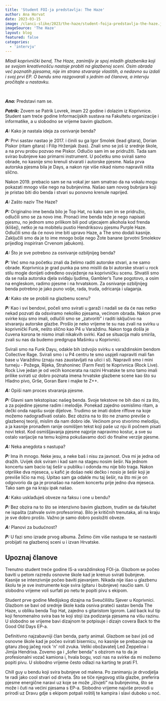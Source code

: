 ```yaml
---
title: 'Student FOI-ja predstavlja: The Haze'
author: Ana Horvat
date: 2023-03-15
image: /clanci-slike/2023/the-haze/student-foija-predstavlja-the-haze.jpg
imageSource: 'The Haze'
layout: blog
featured: false
categories:
  - 'intervju'
---
```


<script>
  import FeaturedPerson from '$lib/article-components/FeaturedPerson.svelte'
  // pt-14
</script>

_Mladi koprivnički bend, The Haze, zanimljiv je spoj mladih glazbenika koji se svojom kreativnošću nastoje probiti na glazbenoj sceni. Osim obrada već poznatih pjesama, nije im strano stvaranje vlastitih, a nedavno su izdali i svoj prvi EP. O bendu smo razgovarali s jednim od članova, a intervju pročitajte u nastavku._

<br />

**_Ana:_** Predstavi nam se.

**_Patrik:_** Zovem se Patrik Lovrek, imam 22 godine i dolazim iz Koprivnice. Student sam treće godine Informacijskih sustava na Fakultetu organizacije i informatike, a u slobodno se vrijeme bavim glazbom.

**_A:_** Kako je nastala ideja za osnivanje benda?

**_P:_** Prvi sastav nastao je 2017. i činili su ga Igor Smolek (lead gitara), Dorian Piskor (ritam gitara) i Filip Hrženjak (bas). Znali smo se još iz srednje škole, a na prvu probu pozvao me Piskor. Odlučio sam im se pridružiti. Tada sam svirao bubnjeve kao primarni instrument. U početku smo svirali samo obrade, no kasnije smo krenuli stvarati i autorske pjesme. Naša prva autorska pjesma bila je Days, a nakon nje više nikad nismo napravili ništa slično.

Nakon 2019. prebacio sam se na vokal jer sam smatrao da na vokalu mogu pokazati mnogo više nego na bubnjevima. Našao sam novog bubnjara koji je pristao biti dio benda i stvari su ponovno krenule naprijed. 

**_A:_** Zašto naziv The Haze?

**_P:_** Originalno ime benda bilo je Top Hat, no kako sam im se pridružio, odlučili smo se za novo ime. Pronaći ime benda teže je nego napisati pjesmu, no jednom smo prilikom bili pod utjecajem alkohola kod frenda (klišej), netko je na mobitelu pustio Hendriksovu pjesmu Purple Haze. Odlučili smo da će novo ime biti upravo Haze, a The smo dodali kasnije. Zaključili smo da je to ime mnogo bolje nego Žote banane (prvotni Smolekov prijedlog inspiriran Crvenom jabukom).

**_A:_** Što je sve potrebno za osnivanje ozbiljnijeg benda? 

**_P:_** Već smo na početku znali da želimo raditi autorske stvari, a ne samo obrade. Koprivnica
je grad punka pa smo mislili da bi autorske stvari u rock stilu mogle donijeti određeno osvježenje na koprivničku scenu. Shvatili smo da se naša autorska djela sviđaju ljudima, Gambler’s Tune pogotovo, a osim na engleskom, radimo pjesme i na hrvatskom. Za osnivanje ozbiljnijeg benda potrebno je jako puno volje, rada, truda, odricanja i ulaganja.

**_A:_** Kako ste se probili na glazbenu scenu?

**_P:_** Kao i svi bendovi, počeli smo svirati u garaži i nadali se da će nas netko nekad pozvati da odsviramo nekoliko pjesama, većinom obrada. Nakon prve svirke koju smo imali, odlučili smo se „zatvoriti” i raditi isključivo na stvaranju autorske glazbe. Prošlo je neko vrijeme te su nas zvali na svirku u koprivnički Funk, nešto slično kao P4 u Varaždinu. Nakon toga došla je čuvena korona te nismo imali nikakvih svirki. Kad se situacija malo smirila, zvali su nas da budemo predgrupa Mašinku u Koprivnici. 

Svirali smo na Funk Dayu, odakle bih izdvojio svirku s varaždinskim bendom Collective Rage. Svirali smo i u P4 centru te smo uspjeli napraviti mali fan base u Varaždinu (znaju nas zaustavljati na ulici i sl). Napravili smo i mini turneju - Požega, Rijeka, Strahoninec (Farm Fest) te Koprivnica (Rock Live). Rock Live jedan je od većih koncerata na razini Hrvatske te smo tamo imali prilike svirati uz dobro poznata imena hrvatske glazbene scene kao što su Hladno pivo, Grše, Goran Bare i majke te Z++.

**_A:_** Opiši nam proces stvaranja pjesme.

**_P:_** Glavni sam tekstopisac našeg benda. Svoje tekstove ne bih dao ni za što, a za pojedine pjesme radim i melodije. Ponekad zajedno osmislimo ritam, a dečki onda napišu svoje dijelove. Trudimo se imati dobre riffove na koje možemo nadograđivati ostalo. Bez obzira na to što ne znamo previše o glazbenoj teoriji, mislim da nam dobro ide. Većinom prvo stvorimo melodiju, a ja kasnije pronađem ranije osmišljen tekst koji paše uz nju ili počnem pisati novi tekst. Kod osmišljavanja pjesme najprije napravimo kostur, a sve su ostalo varijacije na temu kojima pokušavamo doći do finalne verzije pjesme.

**_A:_** Neka anegdota s nastupa?

**_P:_** Ima ih mnogo. Neke jesu, a neke baš i nisu za javnost. Ova mi je jedna od dražih. Uvijek dok sviram i kad sam na stageu nosim šešir. Na jednom koncertu sam bacio taj šešir u publiku i odonda mu nije bilo traga. Nakon otprilike dva mjeseca, u kafić je došao neki dečko i nosio je šešir koji je previše ličio na moj. Upitao sam ga odakle mu taj šešir, na što mi je on odgovorio da ga je pronašao na našem koncertu prije jedno dva mjeseca. Tako sam ga na kraju ipak našao.

**_A:_** Kako usklađuješ obveze na faksu i one u bendu?

**_P:_** Bez obzira na to što se intenzivno bavim glazbom, trudim se da fakultet ne ispašta (zahvale svim profesorima). Bilo je kritičnih trenutaka, ali na kraju je sve dobro prošlo. Važno je samo dobro posložiti obveze.

**_A:_** Planovi za budućnost?

**_P:_** U fazi smo izrade prvog albuma. Želimo čim više nastupa te se nastaviti probijati na glazbenoj sceni u i izvan Hrvatske.

## Upoznaj članove

<FeaturedPerson name='Patrik Lovrek (22)' description='Frontman' imageUrl='/clanci-slike/2023/the-haze/patrik-lovrek.jpg' imageClass='aspect-portrait!' />

Trenutno student treće godine IS-a varaždinskog FOI-ja. Glazbom se počeo baviti u petom razredu osnovne škole kad je krenuo svirati bubnjeve. Kasnije se intenzivnije počeo baviti pjevanjem. Nikada nije išao u glazbenu školu te je sve instrumente koje svira (gitaru i bubnjeve) naučio sam. U slobodno vrijeme voli surfati po netu te popiti pivu s ekipom. 

<FeaturedPerson name='Dorian Piskor (23)' description='Bas gitara' imageUrl='/clanci-slike/2023/the-haze/dorian-piskor.jpg' imageClass='aspect-portrait!' />

Student prve godine Medijskog dizajna na Sveučilištu Sjever u Koprivnici. Glazbom se bavi od srednje škole kada osniva prateći sastav benda The Haze,
u obliku benda Top Hat, zajedno s gitaristom Igorom. Laid back kul tip koji fenomenalno svira bas te koji stoji iza podizanja pjesama na višu razinu. U slobodno se vrijeme bavi dizajnom te potpisuje i dizajn covera Back to the Good Old Days EP-a.

<FeaturedPerson name='Igor Smolek (22)' description='Glavna gitara' imageUrl='/clanci-slike/2023/the-haze/igor-smolek.jpg' imageClass='aspect-portrait!' />

Definitivno najzabavniji član benda, party animal. Glazbom se bavi još od osnovne škole kad je počeo svirati bisernicu, no kasnije se prebacuje na gitaru zbog jačeg rock 'n' roll zvuka. Veliki obožavatelj Led Zeppelina i Jimija Hendrixa. Zovemo ga i „šofer benda” s obzirom na to da je profesionalni vozač kamiona i, hvala bogu, vozi nas na svirke da mi možemo popiti pivu. U slobodno vrijeme često odlazi na karting te prati F1.

<FeaturedPerson name='Patrik Kalinić (25)' description='Bubnjevi' imageUrl='/clanci-slike/2023/the-haze/patrik-kalinic.jpg' imageClass='aspect-portrait!' />

Chill guy u bendu koji svira bubnjeve od malena. Po zanimanju je drvodjelja te radi jako cool stvari od drveta. Što se tiče njegovog stila glazbe, preferira pjesme energične naravi uz koje se može „iživjeti” na bubnjevima, što se može i čuti na većini pjesama s EP-a. Slobodno vrijeme najviše provodi u prirodi uz Dravu gdje s ekipom potpali roštilj te kampira i slavi duboko u noć.
